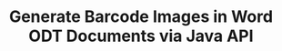 ---
############################# Static ############################
layout: "auto-gen-gist"
draft: false
path: "assembly/java/barcode/odt"
otherformats: DOC DOCX DOCM DOT DOTX DOTM RTF OTT 

############################# Head ############################
head_title: "Barcodes Creation & Editing in Word Processing Documents via Java"
head_description: "GroupDocs.Assembly java API has enables programmers to create, add & edit barcode images inside Word (DOC, DOCX, DOCM, DOT, DOTX, RTF & ODT) documents."

############################# Header ############################
title: "Generate Barcode Images in Word ODT Documents via Java API"
description: "GroupDocs.Assembly java API makes it easy for software developers to dynamically create & modify Barcode images inside their Word ODT documents inside Java applications."

######################### Download Button #######################
button:
    enable: true

############################# About ############################
about:
    enable: true
    title: "How to Create & Edit Barcodes in Word Processing Documents?"
    content: |
     Barcodes are getting popular and are used everywhere these days. It started to appear in grocery stores in mid-1970s and today can found it in books, tickets, hospitals for tracking medications, auto parts stores and many more. This web page will explains how to dynamically create and add barcode images in different types documents and emails inside Java applications. GroupDocs.Assembly for Java is a very useful API that helps software developers to create powerful document automation and reporting applications. It provides supports for handling many popular document formats such as PDF, HTML, XPS, Microsoft Office Word, Excel worksheets, PowerPoint presentations, Outlook email & many more. The Java API makes it easy to create and insert Barcode images inside documents as well as in email messages with just a couple of lines of code. It also supports modifying barcode image properties such as scale barcode image, alter fore and back colors, change barcode image resolution, barcode text placement, change fonts and more.

############################# content ############################
steps:
    enable: true
    block:
    - title_left: "Barcodes Images Generation in ODT Documents"
      content_left: |
       The following java code example shows dynamic creation and insertion of Barcode images inside Microsoft Word ODT documents. Developers can achieve the task using just a couple of lines of Java code.

      title_right: "Add Barcodes in ODT File via Java"
      content_right: |
        * Create an instance of [DocumentAssembler ](https://apireference.groupdocs.com/assembly/java/com.groupdocs.assembly/DocumentAssembler) 
        * Call [AssembleDocument]( https://apireference.groupdocs.com/assembly/java/com.groupdocs.assembly/DocumentAssembler#assembleDocument-java.io.InputStream-java.io.OutputStream-com.groupdocs.assembly.DataSourceInfo...-) method with the following parameters
          * Stream to read a template document from.
          * Stream to write the resultant document.
          * Document loading and saving options.
          * Details Information on data source objects to be used. 

     
      gisthash: "eaf50ed48706b66730933fc4b57cdd87"
      gistfile: "barcodes_creation_in_word_documents.java"

    - title_left: "System Requirements"
      content_left: |
        GroupDocs.Assembly Java APIs are supported on all major platforms and operating systems. It can generate documents in Microsoft Word, Excel, PowerPoint, Outlook, OpenOffice & 50+ other formats. For complete system requirements guide, please visit [system requirements](https://docs.groupdocs.com/assembly/java/system-requirements/) Before executing the code below, please make sure that you have the following prerequisites installled on your system:
        * Operating Systems: Microsoft Windows, Linux, MacOS
        * Java Versions Support: J2SE 7.0 (1.7), J2SE 8.0 (1.8) or above
        * Get the latest version of GroupDocs.Assembly Java APIs from [Maven](https://mvnrepository.com/artifact/com.groupdocs/groupdocs-assembly/)
        
      title_right: "Why Use GroupDocs.Assembly"
      content_right: |
        * Create custom documents from templates.
        * Dynamically attach email attachments.
        * No additional software is required to create and automate documents.
        * Generates an output document based on the data source.
        * Dynamically insert out document content in report
        * Apply formula during spreadsheet assembly.
        * Provides support for Multiple data formats
        * Sequential data operations support.

demos:
    enable: true
        

about_formats:
    enable: true


more_formats:
    enable: true


back_to_top:
    enable: true
---